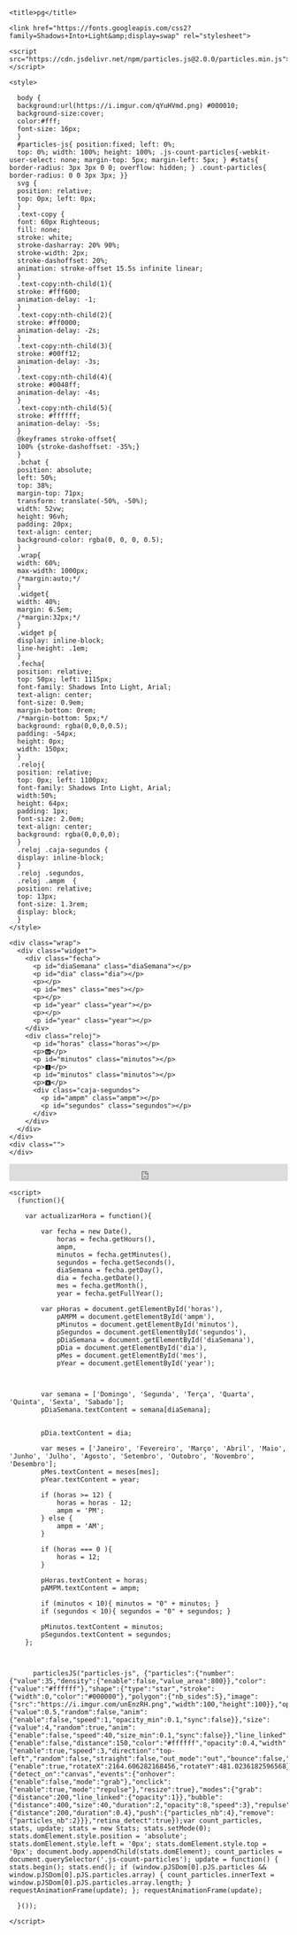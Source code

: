 <html>
  <head>
 
    <title>pg</title>

<!-- Alinhamento e formatacao letras + Data -->
    <link href="https://fonts.googleapis.com/css2?family=Shadows+Into+Light&amp;display=swap" rel="stylesheet">
<!-- Particulas interativas +- estrelas -->
    <script src="https://cdn.jsdelivr.net/npm/particles.js@2.0.0/particles.min.js"></script>

<!-- Style geral -->
    <style>
    
      body {
      background:url(https://i.imgur.com/qYuHVmd.png) #000010;
      background-size:cover;
      color:#fff;
      font-size: 16px;
      }
      #particles-js{ position:fixed; left: 0%; 
      top: 0%; width: 100%; height: 100%; .js-count-particles{-webkit-user-select: none; margin-top: 5px; margin-left: 5px; } #stats{ border-radius: 3px 3px 0 0; overflow: hidden; } .count-particles{ border-radius: 0 0 3px 3px; }}  
      svg {
      position: relative;
      top: 0px; left: 0px;
      }
      .text-copy {
      font: 60px Righteous; 
      fill: none;
      stroke: white;
      stroke-dasharray: 20% 90%;
      stroke-width: 2px;
      stroke-dashoffset: 20%;
      animation: stroke-offset 15.5s infinite linear;
      }
      .text-copy:nth-child(1){
      stroke: #fff600;
      animation-delay: -1;
      }
      .text-copy:nth-child(2){
      stroke: #ff0000;
      animation-delay: -2s;
      }
      .text-copy:nth-child(3){
      stroke: #00ff12;
      animation-delay: -3s;
      }
      .text-copy:nth-child(4){
      stroke: #0048ff;
      animation-delay: -4s;
      }
      .text-copy:nth-child(5){
      stroke: #ffffff;
      animation-delay: -5s;
      }
      @keyframes stroke-offset{
      100% {stroke-dashoffset: -35%;}
      }
      .bchat { 
      position: absolute; 
      left: 50%; 
      top: 38%; 
      margin-top: 71px; 
      transform: translate(-50%, -50%); 
      width: 52vw; 
      height: 96vh; 
      padding: 20px; 
      text-align: center; 
      background-color: rgba(0, 0, 0, 0.5); 
      } 
      .wrap{
      width: 60%;
      max-width: 1000px;
      /*margin:auto;*/
      }
      .widget{
      width: 40%;
      margin: 6.5em;
      /*margin:32px;*/
      }
      .widget p{
      display: inline-block;
      line-height: .1em;
      }
      .fecha{
      position: relative;
      top: 50px; left: 1115px;
      font-family: Shadows Into Light, Arial;
      text-align: center;
      font-size: 0.9em;
      margin-bottom: 0rem;
      /*margin-bottom: 5px;*/
      background: rgba(0,0,0,0.5);
      padding: -54px;
      height: 0px;
      width: 150px;
      }
      .reloj{
      position: relative;
      top: 0px; left: 1100px;
      font-family: Shadows Into Light, Arial;
      width:50%;
      height: 64px;
      padding: 1px;
      font-size: 2.0em;
      text-align: center;
      background: rgba(0,0,0,0);
      }
      .reloj .caja-segundos {
      display: inline-block;
      }
      .reloj .segundos,
      .reloj .ampm  {
      position: relative;
      top: 13px;
      font-size: 1.3rem;
      display: block;
      } 
    </style>
  </head>


  <body>
<!-- Particulas interativas +- estrelas -->
    <div id="particles-js">
      <canvas class="particles-js-canvas-el" width="400" height="822" style="width: 100%; height: 100%;"></canvas>
    </div> 

<!-- Data + Hora-->
    <div class="wrap">
      <div class="widget">
        <div class="fecha">
          <p id="diaSemana" class="diaSemana"></p>
          <p id="dia" class="dia"></p>
          <p></p>
          <p id="mes" class="mes"></p>
          <p></p>
          <p id="year" class="year"></p>
          <p></p>
          <p id="year" class="year"></p>
        </div>
        <div class="reloj">
          <p id="horas" class="horas"></p>
          <p>🅼</p>
          <p id="minutos" class="minutos"></p>
          <p>🅸</p>
          <p id="minutos" class="minutos"></p>
          <p>🆇</p>
          <div class="caja-segundos">
            <p id="ampm" class="ampm"></p>
            <p id="segundos" class="segundos"></p>
          </div>
        </div>
      </div>
    </div>
    <div class="">
    </div>

<!-- Logo -->
<iframe src="http://player.painel-stm.com/player-barra/10016/000000" frameborder="0" width="100%" height="31"></iframe>
          
<!-- Horario + Data -->
	
    <script>
      (function(){
        
      	var actualizarHora = function(){
      
      		var fecha = new Date(),
      			horas = fecha.getHours(),
      			ampm,
      			minutos = fecha.getMinutes(),
      			segundos = fecha.getSeconds(),
      			diaSemana = fecha.getDay(),
      			dia = fecha.getDate(),
      			mes = fecha.getMonth(),
      			year = fecha.getFullYear();
      
      		var pHoras = document.getElementById('horas'),
      			pAMPM = document.getElementById('ampm'),
      			pMinutos = document.getElementById('minutos'),
      			pSegundos = document.getElementById('segundos'),
      			pDiaSemana = document.getElementById('diaSemana'),
      			pDia = document.getElementById('dia'),
      			pMes = document.getElementById('mes'),
      			pYear = document.getElementById('year');
      
      		
      
      		var semana = ['Domingo', 'Segunda', 'Terça', 'Quarta', 'Quinta', 'Sexta', 'Sabado'];
      		pDiaSemana.textContent = semana[diaSemana];
      
      
      		pDia.textContent = dia;
      
      		var meses = ['Janeiro', 'Fevereiro', 'Março', 'Abril', 'Maio', 'Junho', 'Julho', 'Agosto', 'Setembro', 'Outobro', 'Novembro', 'Desembro'];
      		pMes.textContent = meses[mes];
      		pYear.textContent = year;
      
      		if (horas >= 12) {
      			horas = horas - 12;
      			ampm = 'PM';
      		} else {
      			ampm = 'AM';
      		}
      
      		if (horas === 0 ){
      			horas = 12;
      		}
      
      		pHoras.textContent = horas;
      		pAMPM.textContent = ampm;
      
      		if (minutos < 10){ minutos = "0" + minutos; }
      		if (segundos < 10){ segundos = "0" + segundos; }
      
      		pMinutos.textContent = minutos;
      		pSegundos.textContent = segundos;
      	};
      
      	
        
          particlesJS("particles-js", {"particles":{"number":{"value":35,"density":{"enable":false,"value_area":800}},"color":{"value":"#ffffff"},"shape":{"type":"star","stroke":{"width":0,"color":"#000000"},"polygon":{"nb_sides":5},"image":{"src":"https://i.imgur.com/unEnzRH.png","width":100,"height":100}},"opacity":{"value":0.5,"random":false,"anim":{"enable":false,"speed":1,"opacity_min":0.1,"sync":false}},"size":{"value":4,"random":true,"anim":{"enable":false,"speed":40,"size_min":0.1,"sync":false}},"line_linked":{"enable":false,"distance":150,"color":"#ffffff","opacity":0.4,"width":1},"move":{"enable":true,"speed":3,"direction":"top-left","random":false,"straight":false,"out_mode":"out","bounce":false,"attract":{"enable":true,"rotateX":2164.606282168456,"rotateY":481.0236182596568}}},"interactivity":{"detect_on":"canvas","events":{"onhover":{"enable":false,"mode":"grab"},"onclick":{"enable":true,"mode":"repulse"},"resize":true},"modes":{"grab":{"distance":200,"line_linked":{"opacity":1}},"bubble":{"distance":400,"size":40,"duration":2,"opacity":8,"speed":3},"repulse":{"distance":200,"duration":0.4},"push":{"particles_nb":4},"remove":{"particles_nb":2}}},"retina_detect":true});var count_particles, stats, update; stats = new Stats; stats.setMode(0); stats.domElement.style.position = 'absolute'; stats.domElement.style.left = '0px'; stats.domElement.style.top = '0px'; document.body.appendChild(stats.domElement); count_particles = document.querySelector('.js-count-particles'); update = function() { stats.begin(); stats.end(); if (window.pJSDom[0].pJS.particles && window.pJSDom[0].pJS.particles.array) { count_particles.innerText = window.pJSDom[0].pJS.particles.array.length; } requestAnimationFrame(update); }; requestAnimationFrame(update);
        
      }());
      
    </script>
  </body>
</html>
